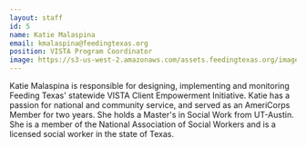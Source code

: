 ```yaml
---
layout: staff
id: 5
name: Katie Malaspina
email: kmalaspina@feedingtexas.org
position: VISTA Program Coordinator
image: https://s3-us-west-2.amazonaws.com/assets.feedingtexas.org/images/staff/katie-malaspina.JPG
---
```

Katie Malaspina is responsible for designing, implementing and monitoring Feeding Texas' statewide VISTA Client Empowerment Initiative. Katie has a passion for national and community service, and served as an AmeriCorps Member for two years. She holds a  Master's in Social Work from UT-Austin. She is a member of the National Association of Social Workers and is a licensed social worker in the state of Texas.
